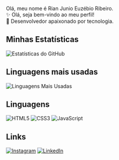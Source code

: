 <p>Olá, meu nome é Rian Junio Euzébio Ribeiro.<br>
✨ Olá, seja bem-vindo ao meu perfil!<br>
🚀 Desenvolvedor apaixonado por tecnologia.</p>

## Minhas Estatísticas
![Estatísticas do GitHub](https://github-readme-stats.vercel.app/api?username=Rian-Ribeiro&show_icons=true&theme=dark)

## Linguagens mais usadas
![Linguagens Mais Usadas](https://github-readme-stats.vercel.app/api/top-langs/?username=Rian-Ribeiro&layout=compact&theme=dark)

## Linguagens
![HTML5](https://img.shields.io/badge/-HTML5-orange?style=flat-square&logo=html5&logoColor=white)
![CSS3](https://img.shields.io/badge/-CSS3-blue?style=flat-square&logo=css3&logoColor=white)
![JavaScript](https://img.shields.io/badge/-JavaScript-yellow?style=flat-square&logo=javascript&logoColor=white)

## Links
[![Instagram](https://img.shields.io/badge/-Instagram-purple?style=flat-square&logo=instagram&logoColor=white)](https://instagram.com)
[![LinkedIn](https://img.shields.io/badge/-LinkedIn-blue?style=flat-square&logo=linkedin&logoColor=white)](https://linkedin.com)
